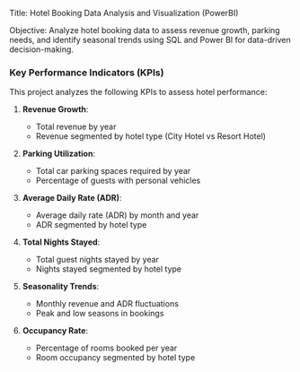 Title:
Hotel Booking Data Analysis and Visualization (PowerBI)

Objective:
Analyze hotel booking data to assess revenue growth, parking needs, and identify seasonal trends using SQL and Power BI for data-driven decision-making.


### Key Performance Indicators (KPIs)

This project analyzes the following KPIs to assess hotel performance:

1. **Revenue Growth**:  
   - Total revenue by year  
   - Revenue segmented by hotel type (City Hotel vs Resort Hotel)

2. **Parking Utilization**:  
   - Total car parking spaces required by year  
   - Percentage of guests with personal vehicles

3. **Average Daily Rate (ADR)**:  
   - Average daily rate (ADR) by month and year  
   - ADR segmented by hotel type

4. **Total Nights Stayed**:  
   - Total guest nights stayed by year  
   - Nights stayed segmented by hotel type

5. **Seasonality Trends**:  
   - Monthly revenue and ADR fluctuations  
   - Peak and low seasons in bookings

6. **Occupancy Rate**:  
   - Percentage of rooms booked per year  
   - Room occupancy segmented by hotel type
